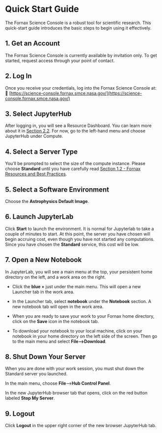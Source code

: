 # Quick Start Guide

The Fornax Science Console is a robust tool for scientific research. This quick-start guide introduces the basic steps to begin using it effectively.

## 1. Get an Account
The Fornax Science Console is currently available by invitation only. To get started, request access through your point of contact.

## 2. Log In
Once you receive your credentials, log into the Fornax Science Console at:
🔗 [https://science-console.fornax.smce.nasa.gov/](https://science-console.fornax.smce.nasa.gov/)

## 3. Select JupyterHub

After logging in, you will see a Resource Dashboard. You can learn more about it in [Section 2.2](https://hackmd.io/@9aCJQ5QcQU6XtmRUX4HNwg/ByrORwGlle#Dashboard). For now, go to the left-hand menu and choose JupyterHub under Compute.

## 4. Select a Server Type
You’ll be prompted to select the size of the compute instance. Please choose **Standard** until you have carefully read [Section 1.2 - Fornax Resources and Best Practices](https://hackmd.io/ejQ6DQWUTiuim5LZjXclSw#Fornax-Resources-and-Best-Practices).


## 5. Select a Software Environment

Choose the **Astrophysics Default Image**.

## 6. Launch JupyterLab

Click **Start** to launch the environment. It is normal for Jupyterlab to take a couple of minutes to start. At this point, the server you have chosen will begin accruing cost, even though you have not started any computations. Since you have chosen the **Standard** service, this cost will be low.

## 7. Open a New Notebook
In JupyterLab, you will see a main menu at the top, your persistent home directory on the left, and a work area on the right. 

- Click the **blue +** just under the main menu. This will open a new Launcher tab in the work area.

- In the Launcher tab, select **notebook** under the **Notebook** section. A new notebook tab will open in the work area.

- When you are ready to save your work to your Fornax home directory, click on the **Save** icon in the notebook tab.

- To download your notebook to your local machine, click on your notebook in your home directory on the left side of the screen. Then go to the main menu and select **File-->Download**.

## 8. Shut Down Your Server

When you are done with your work session, you must shut down the Standard server you launched.

In the main menu, choose **File**-->**Hub Control Panel**.

In the new JupyterHub browser tab that opens, click on the red button labeled **Stop My Server**.


## 9. Logout

Click **Logout** in the upper right corner of the new browser JupyterHub tab.
